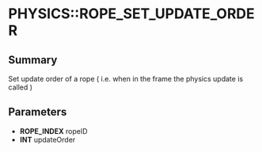 # PHYSICS::ROPE_SET_UPDATE_ORDER

## Summary
Set update order of a rope ( i.e. when in the frame the physics update is called )

## Parameters
* **ROPE_INDEX** ropeID
* **INT** updateOrder